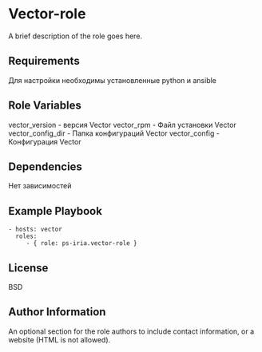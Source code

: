 Vector-role
=========

A brief description of the role goes here.

Requirements
------------

Для настройки необходимы установленные python и ansible

Role Variables
--------------

vector_version - версия Vector
vector_rpm - Файл установки Vector
vector_config_dir - Папка конфигураций Vector
vector_config - Конфигурация Vector

Dependencies
------------

Нет зависимостей

Example Playbook
----------------

    - hosts: vector
      roles:
         - { role: ps-iria.vector-role }

License
-------

BSD

Author Information
------------------

An optional section for the role authors to include contact information, or a website (HTML is not allowed).
